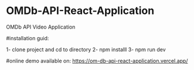 # OMDb-API-React-Application
OMDb API Video Application

#installation guid:

1- clone project and cd to directory
2- npm installl
3- npm run dev


#online demo available on: https://om-db-api-react-application.vercel.app/
